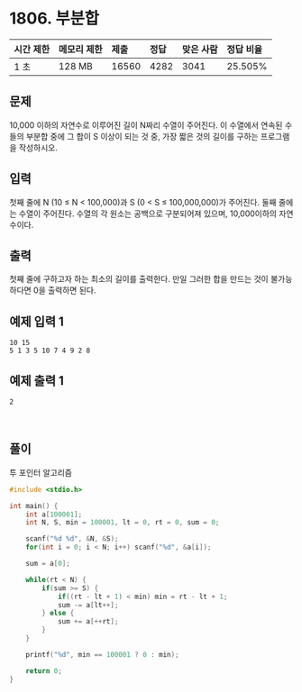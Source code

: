 # 1806. 부분합

| 시간 제한 | 메모리 제한 | 제출  | 정답 | 맞은 사람 | 정답 비율 |
| :-------- | :---------- | :---- | :--- | :-------- | :-------- |
| 1 초      | 128 MB      | 16560 | 4282 | 3041      | 25.505%   |

## 문제

10,000 이하의 자연수로 이루어진 길이 N짜리 수열이 주어진다. 이 수열에서 연속된 수들의 부분합 중에 그 합이 S 이상이 되는 것 중, 가장 짧은 것의 길이를 구하는 프로그램을 작성하시오.

## 입력

첫째 줄에 N (10 ≤ N < 100,000)과 S (0 < S ≤ 100,000,000)가 주어진다. 둘째 줄에는 수열이 주어진다. 수열의 각 원소는 공백으로 구분되어져 있으며, 10,000이하의 자연수이다.

## 출력

첫째 줄에 구하고자 하는 최소의 길이를 출력한다. 만일 그러한 합을 만드는 것이 불가능하다면 0을 출력하면 된다.

## 예제 입력 1

```
10 15
5 1 3 5 10 7 4 9 2 8
```

## 예제 출력 1

```
2
```

<br/>

## 풀이

투 포인터 알고리즘

```c++
#include <stdio.h>

int main() {
    int a[100001];
    int N, S, min = 100001, lt = 0, rt = 0, sum = 0;

    scanf("%d %d", &N, &S);
    for(int i = 0; i < N; i++) scanf("%d", &a[i]);

    sum = a[0];

    while(rt < N) {
        if(sum >= S) {
            if((rt - lt + 1) < min) min = rt - lt + 1;
            sum -= a[lt++];
        } else {
            sum += a[++rt];
        }
    }

    printf("%d", min == 100001 ? 0 : min);

    return 0;
}
```
